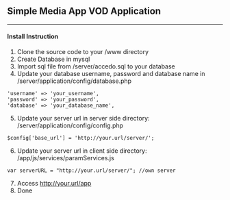 <h2>Simple Media App VOD Application</h2>
<hr>
<h4>Install Instruction</h4>

1. Clone the source code to your /www directory
2. Create Database in mysql
3. Import sql file from /server/accedo.sql to your database
4. Update your database username, password and database name in /server/application/config/database.php
```
'username' => 'your_username',
'password' => 'your_password',
'database' => 'your_database_name',
```
5. Update your server url in server side directory: /server/application/config/config.php
```
$config['base_url'] = 'http://your.url/server/';
```
6. Update your server url in client side directory: /app/js/services/paramServices.js
```
var serverURL = "http://your.url/server/"; //own server
```
7. Access http://your.url/app
8. Done
